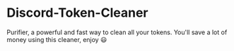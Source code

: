 # Discord-Token-Cleaner
Purifier, a powerful and fast way to clean all your tokens. You'll save a lot of money using this cleaner, enjoy ‎😃
